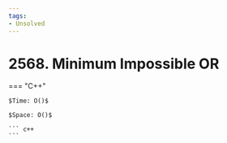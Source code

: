 ```yaml
---
tags:
- Unsolved
---
```



# 2568. Minimum Impossible OR

=== "C++"

    $Time: O()$

    $Space: O()$

    ``` c++
    ```